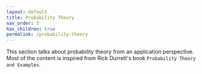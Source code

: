 ```yaml
---
layout: default
title: Probability Theory
nav_order: 3
has_children: true
permalink: /probability-theory
---
```


This section talks about probability theory from an application perspective. Most of the content is inspired from Rick Durrett's book `Probability Theory and Examples`.
